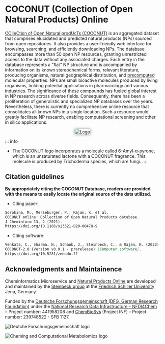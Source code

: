 # COCONUT (Collection of Open Natural Products) Online

[COlleCtion of Open Natural prodUcTs (COCONUT)](https://dev.coconut.naturalproducts.net) is an aggregated dataset that comprises elucidated and predicted natural products (NPs) sourced from open repositories. It also provides a user-friendly web interface for browsing, searching, and efficiently downloading NPs. The database encompasses more than 50 open NP resources, granting unrestricted access to the data without any associated charges. Each entry in the database represents a "flat" NP structure and is accompanied by information on its known stereochemical forms, relevant literature, producing organisms, natural geographical distribution, and [precomputed](https://api.naturalproducts.net/docs) molecular properties. NPs are small bioactive molecules produced by living organisms, holding potential applications in pharmacology and various industries. The significance of these compounds has fueled global interest in NP research across diverse fields. Consequently, there has been a proliferation of generalistic and specialized NP databases over the years. Nevertheless, there is currently no comprehensive online resource that consolidates all known NPs in a single location. Such a resource would greatly facilitate NP research, enabling computational screening and other in silico applications.

<div style="text-align: center;">
  <img src="/logo.png" alt="Logo" style="box-shadow: 0px 0px 10px rgba(0, 0, 0, 0.5);">
</div>

::: info
- The COCONUT logo incorporates a molecule called 6-Amyl-α-pyrone, which is an unsaturated lactone with a COCONUT fragrance. This molecule is produced by Trichoderma species, which are fungi.
:::

## Citation guidelines

**By appropriately citing the COCONUT Database, readers are provided with the means to easily locate the original source of the data utilized.**

- Citing paper:
```md
Sorokina, M., Merseburger, P., Rajan, K. et al. 
COCONUT online: Collection of Open Natural Products database. 
J Cheminform 13, 2 (2021). 
https://doi.org/10.1186/s13321-020-00478-9
```

- Citing software:
```md
Venkata, C., Sharma, N., Schaub, J., Steinbeck, C., & Rajan, K. (2023). 
COCONUT-2.0 (Version v0.0.1 - prerelease) [Computer software]. 
https://doi.org/10.5281/zenodo.??
```

## Acknowledgments and Maintainence

Cheminformatics Microservice and [Natural Products Online](https://naturalproducts.net/) are developed and maintained by the [Steinbeck group](https://cheminf.uni-jena.de/) at the [Friedrich Schiller University](https://www.uni-jena.de/en/) Jena, Germany.

Funded by the [Deutsche Forschungsgemeinschaft (DFG, German Research Foundation)](https://www.dfg.de/) under the [National Research Data Infrastructure – NFDI4Chem](https://www.nfdi4chem.de/) – Project number: 441958208 and [ChemBioSys](https://docs.api.naturalproducts.net/introduction.html) (Project INF) - Project number: 239748522 - SFB 1127.

![Deutche Forschungsgemeinschaft logo](/dfg_logo_schriftzug_blau_foerderung_en.gif)

![Cheming and Computational Metabolomics logo](/CheminfGit.png)